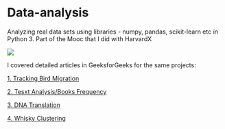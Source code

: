 # Data-analysis

Analyzing real data sets using libraries - numpy, pandas, scikit-learn etc in Python 3. Part of the Mooc that I did with HarvardX

<img src="https://github.com/SKKSaikia/Data-Analysis/blob/master/download.png">


I covered detailed articles in GeeksforGeeks for the same projects:

[1. Tracking Bird Migration](https://www.geeksforgeeks.org/tracking-bird-migration-using-python-3/)

[2. Tesxt Analysis/Books Frequency](https://www.geeksforgeeks.org/text-analysis-in-python-3/)

[3. DNA Translation](https://www.geeksforgeeks.org/dna-protein-python-3/)

[4. Whisky Clustering](https://www.geeksforgeeks.org/project-scikit-learn-whisky-clustering/)
